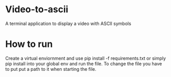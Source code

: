 # Video-to-ascii
A terminal application to display a video with ASCII symbols


# How to run
Create a virtual enviornment and use pip install -f requirements.txt or simply pip install into your global env and run the file.
To change the file you have to put put a path to it when starting the file.